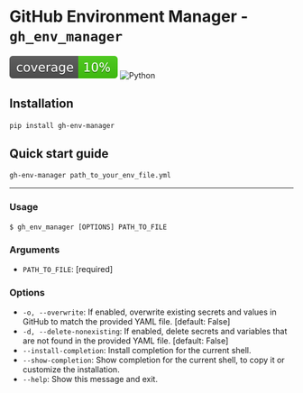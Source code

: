 # GitHub Environment Manager - `gh_env_manager`

![Pytest coverage](./.github/badges/coverage.svg)
![Python](https://img.shields.io/badge/python-3.9%20-blue)

## Installation

```bash
pip install gh-env-manager
```

## Quick start guide

```bash
gh-env-manager path_to_your_env_file.yml
```

---

### Usage

```console
$ gh_env_manager [OPTIONS] PATH_TO_FILE
```

### Arguments

* `PATH_TO_FILE`: [required]

### Options

* `-o, --overwrite`: If enabled, overwrite existing secrets and values in GitHub to match the provided YAML file.  [default: False]
* `-d, --delete-nonexisting`: If enabled, delete secrets and variables that are not found in the provided YAML file.  [default: False]
* `--install-completion`: Install completion for the current shell.
* `--show-completion`: Show completion for the current shell, to copy it or customize the installation.
* `--help`: Show this message and exit.
